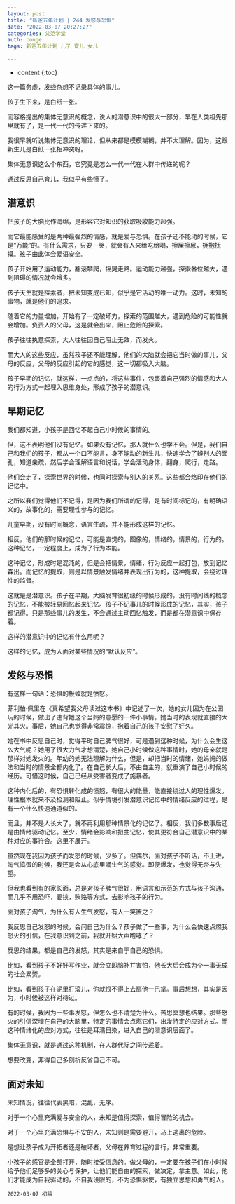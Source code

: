 ```yaml
---
layout: post
title: "新爸五年计划 | 244 发怒与恐惧"
date: "2022-03-07 20:27:27"
categories: 父范学堂
auth: conge
tags: 新爸五年计划 儿子 育儿 女儿

---
```

* content
{:toc}

这一篇务虚，发些杂想不记录具体的事儿。

孩子生下来，是白纸一张。

而容格提出的集体无意识的概念，说人的潜意识中的很大一部分，早在人类祖先那里就有了，是一代一代的传递下来的。

我很早就听说集体无意识的理论，但从来都是模模糊糊，并不太理解。因为，这跟新生儿是白纸一张相冲突呀。

集体无意识这么个东西，它究竟是怎么一代一代在人群中传递的呢？

通过反思自己育儿，我似乎有些懂了。




## 潜意识

把孩子的大脑比作海绵，是形容它对知识的获取吸收能力超强。

而它最能感受的是两种最强烈的情感，就是爱与恐惧。在孩子还不能动的时候，它是“万能”的。有什么需求，只要一哭，就会有人来给吃给喝，擦屎擦尿，拥抱抚摸。孩子由此体会爱语安全。

孩子开始用了运动能力，翻滚攀爬，摇晃走路。运动能力越强，探索番位越大，遇到阻碍的情况就会增多。

孩子天生就是探索者，把未知变成已知，似乎是它活动的唯一动力。这时，未知的事物，就是他们的追求。

随着它的力量增加，开始有了一定破坏力，探索的范围越大，遇到危险的可能性就会增加。负责人的父母，这是就会出来，阻止危险的探索。

孩子往往执意探索，大人往往因自己阻止无效，而发火。

而大人的这些反应，虽然孩子还不能理解，他们的大脑就会把它当时做的事儿，父母的反应，父母的反应引起的它的感觉，这一切都吸入大脑。

孩子早期的记忆，就这样，一点点的，将这些事件，包裹着自己强烈的情感和大人的行为方式一起埋入思维身处，形成了孩子的潜意识。

## 早期记忆

我们都知道，小孩子是回忆不起自己小时候的事情的。

但，这不表明他们没有记忆。如果没有记忆，那人就什么也学不会。但是，我们自己和我们的孩子，都从一个口不能言，身不能动的新生儿，快速学会了辨别人的面孔，知道亲疏，然后学会理解语言和说话，学会活动身体，翻身，爬行，走路。

他们会走了，探索世界的时候，也同时探索与别人的关系。这些都会烙印在他们的记忆中。

之所以我们觉得他们不记得，是因为我们所谓的记得，是有时间标记的，有明确语义的，故事化的，需要理性参与的记忆。

儿童早期，没有时间概念，语言生疏，并不能形成这样的记忆。

相反，他们的那时候的记忆，可能是直觉的，图像的，情绪的，情景的，行为的。这种记忆，一定程度上，成为了行为本能。

这种记忆，形成时是混沌的，但是会把情景，情绪，行为反应一起打包，放到记忆森出。而记忆的提取，则是以情景触发情绪并表现出行为的，这种提取，会绕过理性的监督。

这就是是潜意识。孩子在早期，大脑发育很初级的时候形成的，没有时间线的概念的记忆，不能被轻易回忆起来记忆。孩子不记事儿的时候形成的记忆，其实，孩子都记得。只是那些事儿的发生，不会通过主动回忆触发，而是都在潜意识中保存着。

这样的潜意识中的记忆有什么用呢？

这样的记忆，成为人面对某些情况的“默认反应”。

## 发怒与恐惧

有这样一句话：恐惧的极致就是愤怒。

菲利帕·佩里在《真希望我父母读过这本书》中记述了一次，她的女儿因为在公园玩的时候，做出了违背她这个当妈的意愿的一件小事情。她当时的表现就直接的大光其火。事后，她自己也觉得非常震惊，抱着自己的孩子安慰了好久。

她在书中反思自己时，觉得平时自己脾气很好，可是遇到这种时候，为什么会生这么大气呢？她用了很大力气才想清楚，她自己小时候做这种事情时，她的母亲就是那样对她发火的。年幼的她无法理解为什么，但是，却把当时的情绪，她妈妈的做法和当时的情景全都内化了。在自己长大后，不由自主的，就重演了自己小时候的经历。可惜这时候，自己已经从受害者变成了施暴者。

这种内化后的，有恐惧转化成的愤怒，有很大的能量，能直接绕过人的理性爆发。理性根本就来不及检测和阻止。似乎情境引发潜意识记忆中的情绪反应的过程，是有一个什么快速通道似的。

而且，并不是人长大了，就不再利用那种情景化的记忆了。相反，我们多数事后还是由情绪驱动记忆。至少，情绪会影响和扭曲记忆，使其更符合自己潜意识中的某种对应的事符合。这里不展开。

虽然现在我因为孩子而发怒的时候，少多了。但偶尔，面对孩子不听话，不上进，淘气捣蛋的时候，我还是会从心底里涌生气的感觉。即便爆发，也觉得无奈与失望。

但我也看到有的家长面，总是对孩子脾气很好，用语言和示范的方式与孩子沟通，而几乎不用恐吓，要挟，贿赂等方式，去影响孩子的行为。

面对孩子淘气，为什么有人生气发怒，有人一笑置之？

我反思自己发怒的时候，会问自己为什么？孩子做了一些事，为什么会快速点燃我怒火的引信，在我意识到之前，我就开始大声咆哮了？

反思的结果，都是自己的发怒，其实是来自于自己的恐惧。

比如，看到孩子不好好写作业，就会立即脑补并害怕，他长大后会成为个一事无成的社会累赘。

比如，看到孩子在泥里打滚儿，你就恨不得上去扇他一巴掌。事后想想，其实是因为，小时候被这样对待过。

有的时候，我因为一些事发怒，但怎么也不清楚为什么。苦思冥想也结果。那些怒火的引信深埋在自己的大脑里，特定的事情会点燃它们，出发特定的应对方式。而这种情绪化的应对方式，往往是耳濡目染，进入自己的潜意识层面了。

集体无意识，就是通过这种机制，在人群代际之间传递着。

想要改变，非得自己多剖析反省自己不可。

## 面对未知

未知情况，往往代表黑暗，混乱，无序。

对于一个心里充满爱与安全的人，未知是值得探索，值得冒险的机会。

对于一个心里充满恐惧与不安的人，未知则是需要避开，马上逃离的危险。

是想让孩子成为开拓者还是破坏者，父母在养育过程的言行，非常重要。

小孩子的感官是全部打开，随时接受信息的。做父母的，一定要在孩子们在小时候给予他们足够多的关心与保护，让他们能自由的探索，做决定，拿主意。如此，他们才能成为自我驱动的，不自我设限的，不为恐惧驱使，有独立思想和勇气的人。


```
2022-03-07 初稿
```
